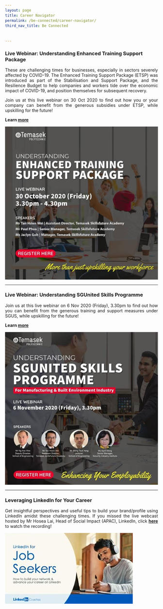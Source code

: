```yaml
---
layout: page
title: Career Navigator
permalink: /be-connected/career-navigator/
third_nav_title: Be Connected


---
```

### Live Webinar: Understanding Enhanced Training Support Package ### 
<div style="text-align: justify">
    <p>
These are challenging times for businesses, especially in sectors severely affected by COVID-19. The Enhanced Training Support Package (ETSP) was introduced as part of the Stabilisation and Support Package, and the Resilience Budget to help companies and workers tide over the economic impact of COVID-19, and position themselves for subsequent recovery.

Join us at this live webinar on 30 Oct 2020 to find out how you or your company can benefit from the generous subsidies under ETSP, while upskilling for the future!
         </p>
</div>

**Learn [more](https://www.instagram.com/p/CGbu1fvHCZG/)**

![Enhanced Training](/images/BeConnected_EnhancedTrainingSupport.jpg)

---
### Live Webinar: Understanding SGUnited Skills Programme ### 
<div style="text-align: justify">
    <p>
Join us at this live webinar on 6 Nov 2020 (Friday), 3.30pm to find out how you can benefit from the generous training and support measures under SGUS, while upskilling for the future!
         </p>
</div>

**Learn [more](https://www.instagram.com/p/CGyf0flHqSd/)**

![Upskilling Workforce](/images/BeConnected_SGUnited.jpg)

---
### Leveraging LinkedIn for Your Career ###
<div style="text-align: justify">
    <p>
Get insightful perspectives and useful tips to build your brand/profile using LinkedIn amidst these challenging times. If you missed the live webcast hosted by Mr Hosea Lai, Head of Social Impact (APAC), LinkedIn, click <strong><a href="https://www.facebook.com/watch/live/?v=660591798116873&ref=external/">here</a></strong> to watch the recording!
        </p>
</div>


![Leveraging LinkedIn](/images/BeConnected_LinkedIn.JPG)

